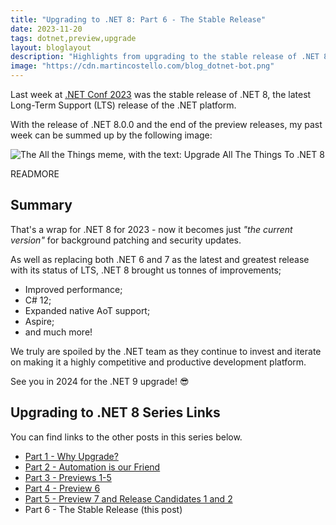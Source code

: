 ```yaml
---
title: "Upgrading to .NET 8: Part 6 - The Stable Release"
date: 2023-11-20
tags: dotnet,preview,upgrade
layout: bloglayout
description: "Highlights from upgrading to the stable release of .NET 8"
image: "https://cdn.martincostello.com/blog_dotnet-bot.png"
---
```


Last week at [.NET Conf 2023][dotnet-conf] was the stable release of .NET 8, the latest Long-Term Support (LTS) release of the .NET platform.

With the release of .NET 8.0.0 and the end of the preview releases, my past week can be summed up by the following image:

<img class="img-fluid mx-auto d-block" src="https://cdn.martincostello.com/blog_upgrade-all-the-things.jpg" alt="The All the Things meme, with the text: Upgrade All The Things To .NET 8" title="The All the Things meme, with the text: Upgrade All The Things To .NET 8">

READMORE

## Summary

That's a wrap for .NET 8 for 2023 - now it becomes just _"the current version"_ for background patching and security updates.

As well as replacing both .NET 6 and 7 as the latest and greatest release with its status of LTS, .NET 8 brought us tonnes of improvements;

- Improved performance;
- C# 12;
- Expanded native AoT support;
- Aspire;
- and much more!

We truly are spoiled by the .NET team as they continue to invest and iterate on making it a highly competitive and productive development platform.

See you in 2024 for the .NET 9 upgrade! 😎

## Upgrading to .NET 8 Series Links

You can find links to the other posts in this series below.

- [Part 1 - Why Upgrade?][part-1]
- [Part 2 - Automation is our Friend][part-2]
- [Part 3 - Previews 1-5][part-3]
- [Part 4 - Preview 6][part-4]
- [Part 5 - Preview 7 and Release Candidates 1 and 2][part-5]
- Part 6 - The Stable Release (this post)

[dotnet-conf]: https://www.dotnetconf.net/ ".NET Conf 2023"
[part-1]: https://blog.martincostello.com/upgrading-to-dotnet-8-part-1-why-upgrade "Why Upgrade?"
[part-2]: https://blog.martincostello.com/upgrading-to-dotnet-8-part-2-automation-is-our-friend "Automation is our Friend"
[part-3]: https://blog.martincostello.com/upgrading-to-dotnet-8-part-3-previews-1-to-5 "Previews 1-5"
[part-4]: https://blog.martincostello.com/upgrading-to-dotnet-8-part-4-preview-6 "Preview 6"
[part-5]: https://blog.martincostello.com/upgrading-to-dotnet-8-part-5-preview-7-and-rc-1-2 "Preview 7 and Release Candidates 1 and 2"

